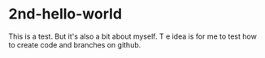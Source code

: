 # 2nd-hello-world
This is  a test. But it's also a bit about myself. T
e idea is for me to test how to  create code and branches on github.
